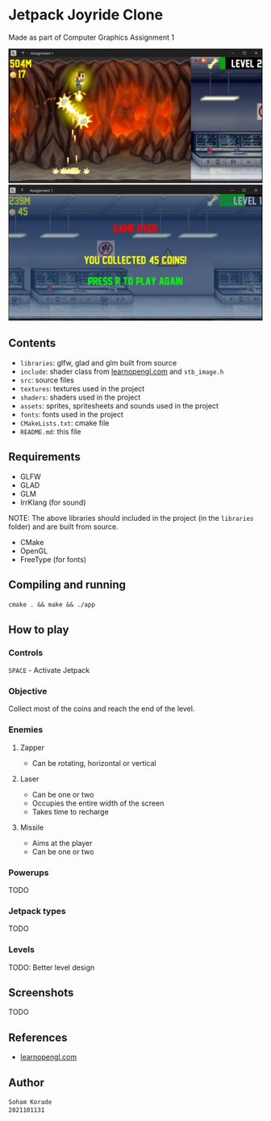 
# Jetpack Joyride Clone
Made as part of Computer Graphics Assignment 1

<img src="screenshot.png"/>
<img src="screenshot2.png"/>

## Contents
- `libraries`: glfw, glad and glm built from source
- `include`: shader class from [learnopengl.com](learnopengl.com) and `stb_image.h`
- `src`: source files
- `textures`: textures used in the project
- `shaders`: shaders used in the project
- `assets`: sprites, spritesheets and sounds used in the project
- `fonts`: fonts used in the project
- `CMakeLists.txt`: cmake file
- `README.md`: this file

## Requirements
- GLFW
- GLAD
- GLM
- IrrKlang (for sound)

NOTE: The above libraries should included in the project (in the `libraries` folder) and are built from source.

- CMake
- OpenGL
- FreeType (for fonts)

## Compiling and running
`cmake . && make && ./app`

## How to play

### Controls

`SPACE` - Activate Jetpack

### Objective

Collect most of the coins and reach the end of the level.

### Enemies

1. Zapper
	- Can be rotating, horizontal or vertical

2. Laser
	- Can be one or two
	- Occupies the entire width of the screen
	- Takes time to recharge

3. Missile
	- Aims at the player
	- Can be one or two

### Powerups

TODO

### Jetpack types

TODO

### Levels

TODO: Better level design

## Screenshots

TODO

## References

- [learnopengl.com](learnopengl.com)

## Author

	Soham Korade
	2021101131
